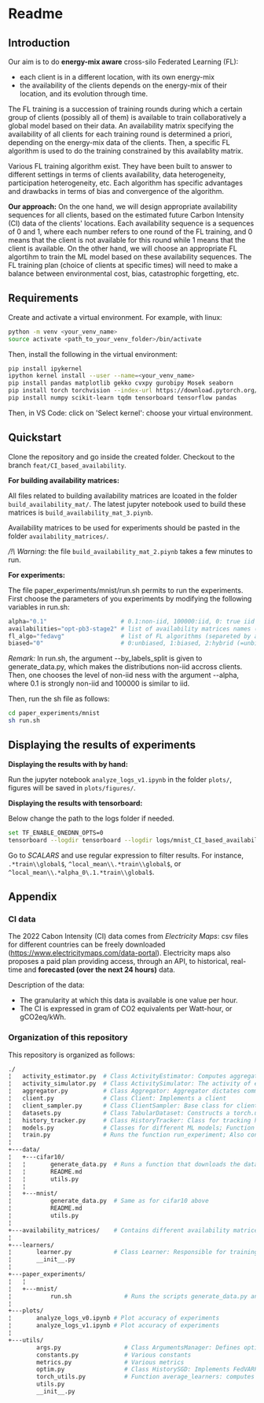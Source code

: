 # Readme

## Introduction

Our aim is to do **energy-mix aware** cross-silo Federated Learning (FL): 
- each client is in a different location, with its own energy-mix
- the availability of the clients depends on the energy-mix of their location, and its evolution through time.

The FL training is a succession of training rounds during which a certain group of clients (possibly all of them) is available to train collaboratively a global model based on their data.
An availability matrix specifying the availability of all clients for each training round is determined a priori, depending on the energy-mix data of the clients. Then, a specific FL algorithm is used to do the training constrained by this availablity matrix.

Various FL training algorithm exist. They have been built to answer to different settings in terms of clients availability, data heterogeneity, participation heterogeneity, etc. Each algorithm has specific advantages and drawbacks in terms of bias and convergence of the algorithm.

**Our approach:** On the one hand, we will design appropriate availability sequences for all clients, based on the estimated future Carbon Intensity (CI) data of the clients' locations. 
Each availability sequence is a sequences of 0 and 1, where each number refers to one round of the FL training, and 0 means that the client is not available for this round while 1 means that the client is available.
On the other hand, we will choose an appropriate FL algortihm to train the ML model based on these availability sequences.
The FL training plan (choice of clients at specific times) will need to make a balance between environmental cost, bias, catastrophic forgetting, etc.

## Requirements

Create and activate a virtual environment. For example, with linux:
```bash
python -m venv <your_venv_name>
source activate <path_to_your_venv_folder>/bin/activate
```

Then, install the following in the virtual environment: 
```bash
pip install ipykernel
ipython kernel install --user --name=<your_venv_name>
pip install pandas matplotlib gekko cvxpy gurobipy Mosek seaborn              # for CI data analysis
pip install torch torchvision --index-url https://download.pytorch.org/whl/cu121  # for experiments
pip install numpy scikit-learn tqdm tensorboard tensorflow pandas                 # for experiments
```
Then, in VS Code: click on 'Select kernel': choose your virtual environment.

## Quickstart

Clone the repository and go inside the created folder. Checkout to the branch ``feat/CI_based_availability``.

**For building availability matrices:**

All files related to building availability matrices are lcoated in the folder ``build_availability_mat/``. The latest jupyter notebook used to build these matrices is ``build_availability_mat_3.piynb``. 

Availability matrices to be used for experiments should be pasted in the folder ``availability_matrices/``.

*/!\ Warning:* the file ``build_availability_mat_2.piynb`` takes a few minutes to run.

**For experiments:**

The file paper_experiments/mnist/run.sh permits to run the experiments.
First choose the parameters of you experiments by modifying the following variables in run.sh:
```python
alpha="0.1"                     # 0.1:non-iid, 100000:iid, 0: true iid
availabilities="opt-pb3-stage2" # list of availability matrices names (separeted by a space)
fl_algo="fedavg"                # list of FL algorithms (separeted by a space)
biased="0"                      # 0:unbiased, 1:biased, 2:hybrid (=unbiased except when all clients available)
```
*Remark:* In run.sh, the argument --by_labels_split is given to generate_data.py, which makes the distributions non-iid accross clients. Then, one chooses the level of non-iid ness with the argument --alpha, where 0.1 is strongly non-iid and 100000 is similar to iid.

Then, run the sh file as follows:

```bash
cd paper_experiments/mnist
sh run.sh
```


## Displaying the results of experiments

**Displaying the results with by hand:**

Run the jupyter notebook ``analyze_logs_v1.ipynb`` in the folder ``plots/``, figures will be saved in ``plots/figures/``.

**Displaying the results with tensorboard:**

Below change the path to the logs folder if needed.
```bash
set TF_ENABLE_ONEDNN_OPTS=0
tensorboard --logdir tensorboard --logdir logs/mnist_CI_based_availability/clients_7/
```

Go to *SCALARS* and use regular expression to filter results. For instance, 
`.*train\\global$`, `^local_mean\\.*train\\global$`, or `^local_mean\\.*alpha_0\.1.*train\\global$`.


## Appendix

### CI data

The 2022 Cabon Intensity (CI) data comes from *Electricity Maps*: csv files for different countries can be freely downloaded (https://www.electricitymaps.com/data-portal).
Electricity maps also proposes a paid plan providing access, through an API, to historical, real-time and **forecasted (over the next 24 hours)** data.

Description of the data:
- The granularity at which this data is available is one value per hour.
- The CI is expressed in gram of CO2 equivalents per Watt-hour, or gCO2eq/kWh.


### Organization of this repository

This repository is organized as follows:
```bash
./
¦   activity_estimator.py  # Class ActivityEstimator: Computes aggregation weights based on the previous participation history
¦   activity_simulator.py  # Class ActivitySimulator: The activity of each client follows a Bernoulli random variable
¦   aggregator.py          # Class Aggregator: Aggregator dictates communications between clients (also NoCommunicationAggregator and CentralizedAggregator classes)
¦   client.py              # Class Client: Implements a client
¦   client_sampler.py      # Class ClientSampler: Base class for clients sampler
¦   datasets.py            # Class TabularDataset: Constructs a torch.utils.Dataset object from a pickle file; Class SubMNIST: Constructs a subset of MNIST dataset from a pickle file (also SubCIFAR10, SubCIFAR100, SubFEMNIST); Class CharacterDataset: Dataset for next character prediction; Function get_mnist: gets full (both train and test) MNIST dataset inputs and labels (also get_cifar10, get_cifar100 functions)
¦   history_tracker.py     # Class HistoryTracker: Class for tracking historical gradients. Designed for implementing FedVARP
¦   models.py              # Classes for different ML models; Function get_mobilenet: creates MobileNet model with `num_classes` outputs
¦   train.py               # Runs the function run_experiment; Also contains the function init_clients contained in this script
¦   
+---data/
¦   +---cifar10/
¦   ¦       generate_data.py  # Runs a function that downloads the data and splits the dataset among n_clients (three methods are available); see README for more information
¦   ¦       README.md
¦   ¦       utils.py
¦   ¦       
¦   +---mnist/
¦           generate_data.py  # Same as for cifar10 above
¦           README.md
¦           utils.py
¦   
+---availability_matrices/    # Contains different availability matrices in csv files
¦           
+---learners/
¦       learner.py            # Class Learner: Responsible for training and evaluating a (deep-)learning model (also LanguageModelingLearner class)
¦       __init__.py
¦       
+---paper_experiments/
¦   ¦       
¦   +---mnist/
¦           run.sh               # Runs the scripts generate_data.py and train.py with mnist dataset
¦
+---plots/
¦       analyze_logs_v0.ipynb # Plot accuracy of experiments
¦       analyze_logs_v1.ipynb # Plot accuracy of experiments
¦           
+---utils/
        args.py                  # Class ArgumentsManager: Defines options used during training and test time, also implements several helper functions such as parsing, printing, and saving the options (also TrainArgumentsManager class)
        constants.py             # Various constants
        metrics.py               # Various metrics
        optim.py                 # Class HistorySGD: Implements FedVARP; Class ProxSGD: Adaptation of torch.optim.SGD to proximal SGD
        torch_utils.py           # Function average_learners: computes the average of learners and store it into target_learner; Function copy_model: Copy learners_weights from target to source; Function copy_gradient: Copy param.grad.data from source to target; Function partial_average: performs a step towards aggregation for learners; Function differentiate_learner: Set the gradient of the model to be the difference between `target` and `reference` multiplied by `coeff`; Function simplex_projection: Compute the Euclidean projection on a positive simplex
        utils.py
        __init__.py
```